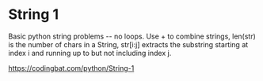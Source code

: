 # String 1

Basic python string problems -- no loops. Use + to combine strings, len(str) is the number of chars in a String, str[i:j] extracts the substring starting at index i and running up to but not including index j.

https://codingbat.com/python/String-1
